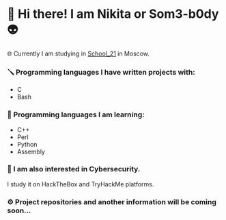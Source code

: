 # :vulcan_salute: Hi there! I am Nikita or Som3-b0dy :alien:  
:globe_with_meridians: Currently I am studying in [School_21](https://21-school.ru/) in Moscow.
### :screwdriver: Programming languages I have written projects with:
- C
- Bash
### :notebook_with_decorative_cover: Programming languages I am learning:
- C++
- Perl
- Python
- Assembly
### :closed_lock_with_key: I am also interested in Cybersecurity.
I study it on HackTheBox and TryHackMe platforms. 
### :gear: Project repositories and another information will be coming soon...
<!--
**Som3-b0dy/Som3-b0dy** is a ✨ _special_ ✨ repository because its `README.md` (this file) appears on your GitHub profile.

Here are some ideas to get you started:

- 🔭 I’m currently working on ...
- 🌱 I’m currently learning ...
- 👯 I’m looking to collaborate on ...
- 🤔 I’m looking for help with ...
- 💬 Ask me about ...
- 📫 How to reach me: ...
- 😄 Pronouns: ...
- ⚡ Fun fact: ...
-->
